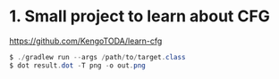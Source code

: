 





# 1. Small project to learn about CFG


https://github.com/KengoTODA/learn-cfg








```java
$ ./gradlew run --args /path/to/target.class
$ dot result.dot -T png -o out.png
```











